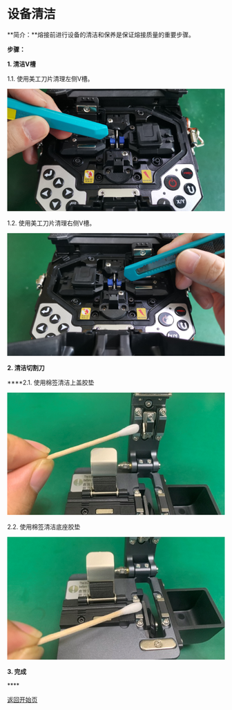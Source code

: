 # 设备清洁

**简介：**熔接前进行设备的清洁和保养是保证熔接质量的重要步骤。

**步骤：**

**1. 清洁V槽**

   1.1. 使用美工刀片清理左侧V槽。

![](../.gitbook/assets/img_20210831_105018-640-360.png)

   1.2. 使用美工刀片清理右侧V槽。

![](../.gitbook/assets/img_20210831_105114-640-360.png)

**2. 清洁切割刀**

   ****2.1. 使用棉签清洁上盖胶垫

![](../.gitbook/assets/2.1.-clean-cleaver-top-rubber-pad-640-360.png)

   2.2. 使用棉签清洁底座胶垫

![](../.gitbook/assets/2.2.-clean-cleaver-bottom-rubber-pad-640-360.png)

**3. 完成**

\*\*\*\*

[返回开始页](../)

